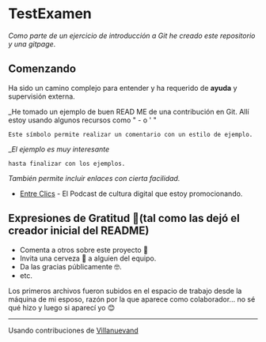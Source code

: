 # TestExamen
_Como parte de un ejercicio de introducción a Git he creado este repositorio y una gitpage_. 

## Comenzando 

Ha sido un camino complejo para entender y ha requerido de **ayuda** y supervisión externa. 

_He tomado un ejemplo de buen READ ME de una contribución en Git. Allí estoy usando algunos recursos como " - o ' "
```
Este símbolo permite realizar un comentario con un estilo de ejemplo. 
```
__El ejemplo es muy interesante_

```
hasta finalizar con los ejemplos. 
```
_También permite incluir enlaces con cierta facilidad._

* [Entre Clics](https://www.spreaker.com/show/entre-clics) - El Podcast de cultura digital que estoy promocionando. 

## Expresiones de Gratitud 🎁(tal como las dejó el creador inicial del README)

* Comenta a otros sobre este proyecto 📢
* Invita una cerveza 🍺 a alguien del equipo. 
* Da las gracias públicamente 🤓.
* etc.

Los primeros archivos fueron subidos en el espacio de trabajo desde la máquina de mi esposo, razón por la que aparece como colaborador... no sé qué hizo y luego si aparecí yo 😊

---
Usando contribuciones de [Villanuevand](https://github.com/Villanuevand) 
